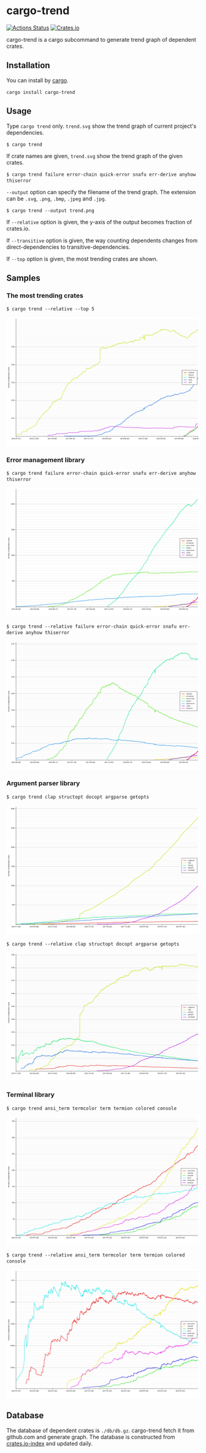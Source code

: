 # cargo-trend

[![Actions Status](https://github.com/dalance/cargo-trend/workflows/Test/badge.svg)](https://github.com/dalance/cargo-trend/actions)
[![Crates.io](https://img.shields.io/crates/v/cargo-trend.svg)](https://crates.io/crates/cargo-trend)

cargo-trend is a cargo subcommand to generate trend graph of dependent crates.

## Installation

You can install by [cargo](https://crates.io/crates/cargo-trend).

```
cargo install cargo-trend
```

## Usage

Type `cargo trend` only. `trend.svg` show the trend graph of current project's dependencies.

```console
$ cargo trend
```

If crate names are given, `trend.svg` show the trend graph of the given crates.

```console
$ cargo trend failure error-chain quick-error snafu err-derive anyhow thiserror
```

`--output` option can specify the filename of the trend graph.
The extension can be `.svg`, `.png`, `.bmp`, `.jpeg` and `.jpg`.

```console
$ cargo trend --output trend.png
```

If `--relative` option is given, the y-axis of the output becomes fraction of crates.io.

If `--transitive` option is given, the way counting dependents changes from direct-dependencies to transitive-dependencies.

If `--top` option is given, the most trending crates are shown.

## Samples


### The most trending crates

```console
$ cargo trend --relative --top 5
```

![top5.svg](./samples/top5.svg)

### Error management library

```console
$ cargo trend failure error-chain quick-error snafu err-derive anyhow thiserror
```

![error.svg](./samples/error.svg)

```console
$ cargo trend --relative failure error-chain quick-error snafu err-derive anyhow thiserror
```

![error_relative.svg](./samples/error_relative.svg)

### Argument parser library

```console
$ cargo trend clap structopt docopt argparse getopts
```

![arg.svg](./samples/arg.svg)

```console
$ cargo trend --relative clap structopt docopt argparse getopts
```

![arg_relative.svg](./samples/arg_relative.svg)

### Terminal library

```console
$ cargo trend ansi_term termcolor term termion colored console
```

![term.svg](./samples/term.svg)

```console
$ cargo trend --relative ansi_term termcolor term termion colored console
```

![term_relative.svg](./samples/term_relative.svg)

## Database

The database of dependent crates is `./db/db.gz`.
cargo-trend fetch it from github.com and generate graph.
The database is constructed from [crates.io-index](https://github.com/rust-lang/crates.io-index) and updated daily.

